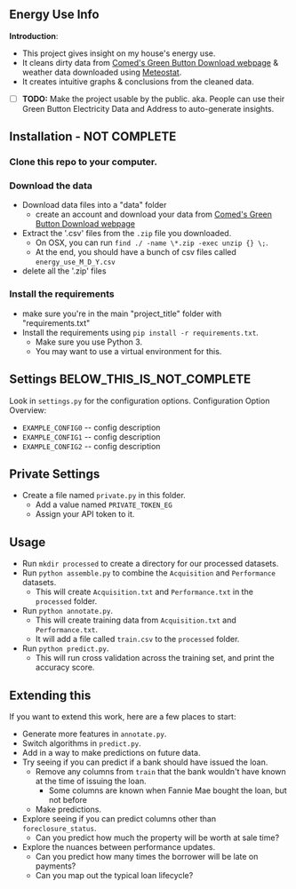 Energy Use Info
-----------------------
**Introduction**:
* This project gives insight on my house's energy use.
* It cleans dirty data from [Comed's Green Button Download webpage](https://secure.comed.com/MyAccount/MyBillUsage/pages/secure/GreenButtonConnectDownloadMyData.aspx) & weather data downloaded using [Meteostat](https://github.com/meteostat/meteostat-python).
* It creates intuitive graphs & conclusions from the cleaned data.
- [ ] **TODO:** Make the project usable by the public. aka. People can use their Green Button Electricity Data and Address to auto-generate insights.


Installation - **NOT COMPLETE**
----------------------
### Clone this repo to your computer.
### Download the data
* Download data files into a "data" folder 
    * create an account and download your data from [Comed's Green Button Download webpage](https://secure.comed.com/MyAccount/MyBillUsage/pages/secure/GreenButtonConnectDownloadMyData.aspx)
* Extract the '.csv' files from the `.zip` file you downloaded.
    * On OSX, you can run `find ./ -name \*.zip -exec unzip {} \;`.
    * At the end, you should have a bunch of csv files called `energy_use_M_D_Y.csv`
* delete all the '.zip' files

### Install the requirements
* make sure you're in the main "project_title" folder with "requirements.txt"
* Install the requirements using `pip install -r requirements.txt`.
    * Make sure you use Python 3.
    * You may want to use a virtual environment for this.

Settings  BELOW_THIS_IS_NOT_COMPLETE
--------------------

Look in `settings.py` for the configuration options.
Configuration Option Overview:

* `EXAMPLE_CONFIG0` -- config description
* `EXAMPLE_CONFIG1` -- config description
* `EXAMPLE_CONFIG2` -- config description

Private Settings
--------------------
* Create a file named `private.py` in this folder.
    * Add a value named `PRIVATE_TOKEN_EG`
    * Assign your API token to it.

Usage
-----------------------

* Run `mkdir processed` to create a directory for our processed datasets.
* Run `python assemble.py` to combine the `Acquisition` and `Performance` datasets.
    * This will create `Acquisition.txt` and `Performance.txt` in the `processed` folder.
* Run `python annotate.py`.
    * This will create training data from `Acquisition.txt` and `Performance.txt`.
    * It will add a file called `train.csv` to the `processed` folder.
* Run `python predict.py`.
    * This will run cross validation across the training set, and print the accuracy score.

Extending this
-------------------------

If you want to extend this work, here are a few places to start:

* Generate more features in `annotate.py`.
* Switch algorithms in `predict.py`.
* Add in a way to make predictions on future data.
* Try seeing if you can predict if a bank should have issued the loan.
    * Remove any columns from `train` that the bank wouldn't have known at the time of issuing the loan.
        * Some columns are known when Fannie Mae bought the loan, but not before
    * Make predictions.
* Explore seeing if you can predict columns other than `foreclosure_status`.
    * Can you predict how much the property will be worth at sale time?
* Explore the nuances between performance updates.
    * Can you predict how many times the borrower will be late on payments?
    * Can you map out the typical loan lifecycle?
